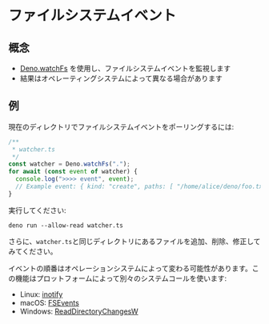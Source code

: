 <!-- # File system events -->
# ファイルシステムイベント

<!-- ## Concepts -->
## 概念

<!--
- Use [Deno.watchFs](https://doc.deno.land/builtin/stable#Deno.watchFs) to watch
  for file system events
- Results may vary between operating systems
-->
- [Deno.watchFs](https://doc.deno.land/builtin/stable#Deno.watchFs) を使用し、ファイルシステムイベントを監視します
- 結果はオペレーティングシステムによって異なる場合があります

<!-- ## Example -->
## 例

<!-- To poll for file system events in the current directory: -->
現在のディレクトリでファイルシステムイベントをポーリングするには:

```ts
/**
 * watcher.ts
 */
const watcher = Deno.watchFs(".");
for await (const event of watcher) {
  console.log(">>>> event", event);
  // Example event: { kind: "create", paths: [ "/home/alice/deno/foo.txt" ] }
}
```

<!-- Run with: -->
実行してください:

```shell
deno run --allow-read watcher.ts
```

<!--
Now try adding, removing and modifying files in the same directory as
`watcher.ts`.
-->
さらに、`watcher.ts`と同じディレクトリにあるファイルを追加、削除、修正してみてください。

<!--
Note that the exact ordering of the events can vary between operating systems.
This feature uses different syscalls depending on the platform:
-->
イベントの順番はオペレーションシステムによって変わる可能性があります。この機能はプロットフォームによって別々のシステムコールを使います:

- Linux: [inotify](https://man7.org/linux/man-pages/man7/inotify.7.html)
- macOS:
  [FSEvents](https://developer.apple.com/library/archive/documentation/Darwin/Conceptual/FSEvents_ProgGuide/Introduction/Introduction.html)
- Windows:
  [ReadDirectoryChangesW](https://docs.microsoft.com/en-us/windows/win32/api/winbase/nf-winbase-readdirectorychangesw)
